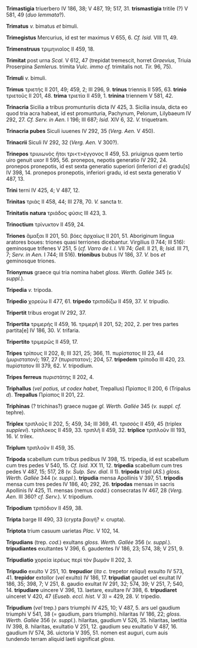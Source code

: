 **Trimastigia** triuerbero IV 186, 38; V 487, 19; 517, 31.
**trismastigia** tritile (?) V 581, 49 (*duo lemmata*?).

**Trimatus** *v.* bimatus *et* bimuli.

**Trimegistus** Mercurius, id est ter maximus V 655, 6. *Cf. Isid.* VIII
11, 49.

**Trimenstruus** τριμηνιαῖος II 459, 18.

**Trimitat** post urna *Scal.* V 612, 47 (trepidat tremescit, horret
*Graevius*, Triuia Proserpina *Semlerus.* trimita *Vulc. immo cf.*
trimitalis not. *Tir.* 96, 75).

**Trimuli** *v.* bimuli.

**Trimus** τριετής II 201, 49; 459, 2; III 296, 9. **trinus** triennis
II 595, 63. **trinio** τριετοῦς II 201, 48. **trima** τριετία II 459, 1.
**trinina** triennem V 581, 42.

**Trinacria** Sicilia a tribus promunturiis dicta IV 425, 3. Sicilia
insula, dicta eo quod tria acra habeat, id est promunturia, Pachynum,
Pelorum, Lilybaeum IV 292, 27. *Cf. Serv. in Aen.* I 196; III 687;
*Isid.* XIV 6, 32. *V.* triquetram.

**Trinacria pubes** Siculi iuuenes IV 292, 35 (*Verg. Aen.* V 450).

**Trinacrii** Siculi IV 292, 32 (*Verg. Aen.* V 300?).

**Trinepos** τριυιωνὸς ἤτοι τρι\<τ\>έγγονος II 459, 53. priuignus quem
tertio uiro genuit uxor II 595, 56. pronepos, nepotis generatio IV 292,
24. pronepos pronepotis, id est sexta generatio superiori (inferiori *d
e*) gradu[s] IV 398, 14. pronepos pronepotis, inferiori gradu, id est
sexta generatio V 487, 13.

**Trini** terni IV 425, 4; V 487, 12.

**Trinitas** τριάς II 458, 44; III 278, 70. *V.* sancta tr.

**Trinitatis natura** τριάδος φύσις III 423, 3.

**Trinoctium** τρίνυκτον II 459, 24.

**Triones** ἅμαξαι II 201, 50. βόες ἀρχαίως II 201, 51. Aboriginum
lingua aratores boues: triones quasi terriones dicebantur. Virgilius (I
744; III 516): geminosque trifenes V 251, 5 (*cf. Varro de l. l.* VII
74; *Gell.* II 21, 8; *Isid.* III 71, 7; *Serv. in Aen.* I 744; III
516). **trionibus** bubus IV 186, 37. *V.* bos *et* geminosque triones.

**Trionymus** graece qui tria nomina habet *gloss. Werth. Gallée* 345
(*v. suppl.*).

**Tripedia** *v.* tripoda.

**Tripedio** χορεύω II 477, 61. **tripedo** τριποδίζω II 459, 37. *V.*
tripudio.

**Tripertit** tribus erogat IV 292, 37.

**Tripertita** τριμερής II 459, 16. τριμερῆ II 201, 52; 202, 2. per tres
partes partita[e] IV 186, 30. *V.* trifaria.

**Tripertito** τριμερῶς II 459, 17.

**Tripes** τρίπους II 202, 8; III 321, 25; 366, 11. πυρίστατος III 23,
44 (μυριστατον); 197, 27 (πυριστατον); 204, 57. **tri­pedem** τρίποδα III
420, 23. πυρίστατον III 379, 62. *V.* tripodium.

**Tripes ferreus** πυριστάτης II 202, 4.

**Triphallus** (*vel potius, ut codex habet*, Trepallus) Πρίαπος II
200, 6 (Tripalus *d*). **Trepallus** Πρίαπος II 201, 22.

**Triphinas** (? trichinas?) graece nugae *gl. Werth. Gallée* 345 (*v.*
*suppl. cf.* tephre).

**Triplex** τριπλοῦς II 202, 5; 459, 34; III 369, 41. τρισσός II 459, 45
(triplex *supplevi*). τρίπλοκος II 459, 33. τριπλῆ II 459, 32.
**triplice** τριπλοῦν III 193, 16. *V.* trilex.

**Triplum** τριπλοῦν II 459, 35.

**Tripoda** scabellum cum tribus pedibus IV 398, 15. tripedia, id est
scabellum cum tres pedes V 540, 15. *Cf. Isid.* XX 11, 12. **tripedia**
scabellum cum tres pedes V 487, 15; 517, 28 (*v. Sulp. Sev. dial.* II
1). **tripoda** tripil (*AS.*) *gloss. Werth. Gallée* 344 (*v.*
*suppl.*). **tripudia** mensa Apollinis V 397, 51. **tripodis** mensa
cum tres pedes IV 186, 40; 292, 26. **tripodas** mensas in sacris
Apollinis IV 425, 11. mensas (nemus *codd.*) consecratas IV 467, 28
(*Verg. Aen.* III 360? *cf. Serv.*). *V.* tripodium.

**Tripodium** τριπόδιον II 459, 38.

**Tripta** barge III 490, 33 (crypta βαιγή? *v.* crupta).

**Triptota** trium casuum uarietas *Plac.* V 102, 14.

**Tripudians** (trep. *cod.*) exultans *gloss. Werth. Gallée* 356 (*v.*
*suppl.*). **tripudiantes** exultantes V 396, 6. gaudentes IV 186, 23;
574, 38; V 251, 9.

**Tripudiatio** χορεία ἱερέως περὶ τὸν βωμόν II 202, 3.

**Tripudio** exulto V 251, 10. **trepudior** (*ita c.* trepetor
*reliqui*) exsulto IV 573, 41. **trepidor** extollor (*vel* exulto) IV
186, 17. **tripudiat** gaudet uel exultat IV 186, 35; 398, 7; V 251, 8.
gaudio exultat IV 291, 32; 574, 39; V 251, 7; 540, 14. **tripudiare**
uincere V 396, 13. laetare, exultare IV 398, 6. **tripudiaret** uinceret
V 420, 47 (*Euseb. eccl. hist.* V 3) = 429, 28. *V.* tripedio.

**Tripudium** (*vel* trep.) pars triumphi IV 425, 10; V 487, 5. ars uel
gaudium triumphi V 541, 38 (= gaudium, pars triumphi). hilaritas IV 186,
22; *gloss. Werth. Gallée* 356 (*v. suppl.*). hilaritas, gaudium V
526, 35. hilaritas, laetitia IV 398, 8. hilaritas, exultatio V 251, 12.
gaudium seu exultatio V 487, 16. gaudium IV 574, 36. uictoria V 395, 51.
nomen est auguri, cum auis tundendo terram aliquid laeti significat
*gloss.*
